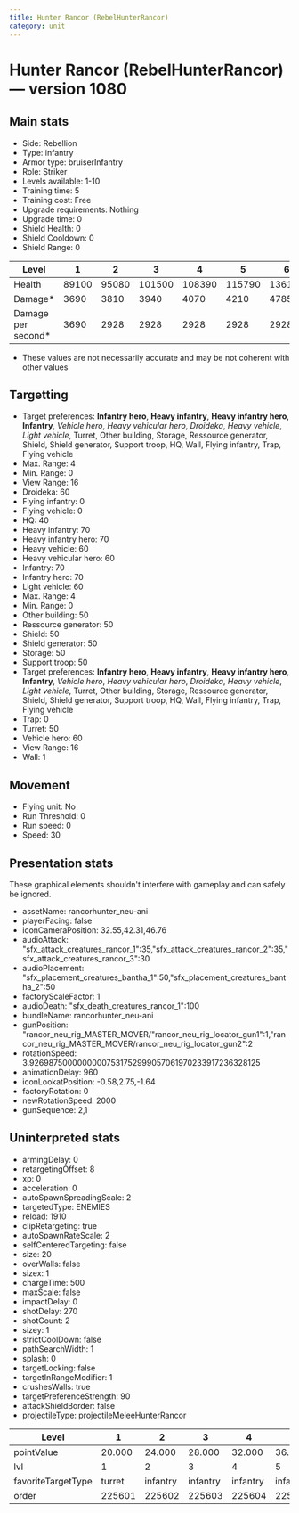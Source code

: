 ```yaml
---
title: Hunter Rancor (RebelHunterRancor)
category: unit
---
```


# Hunter Rancor (RebelHunterRancor) — version 1080

## Main stats

  * Side: Rebellion
  * Type: infantry
  * Armor type: bruiserInfantry
  * Role: Striker
  * Levels available: 1-10
  * Training time: 5
  * Training cost: Free
  * Upgrade requirements: Nothing
  * Upgrade time: 0
  * Shield Health: 0
  * Shield Cooldown: 0
  * Shield Range: 0

|Level             |1    |2    |3     |4     |5     |6     |7     |8     |9     |10    |
|------------------|-----|-----|------|------|------|------|------|------|------|------|
|Health            |89100|95080|101500|108390|115790|136125|145530|169800|181680|190325|
|Damage*           |3690 |3810 |3940  |4070  |4210  |4785  |4950  |5580  |5772  |6225  |
|Damage per second*|3690 |2928 |2928  |2928  |2928  |2928  |2928  |2928  |2928  |2928  |

* These values are not necessarily accurate and may be not coherent with other values

## Targetting

  * Target preferences: **Infantry hero**, **Heavy infantry**, **Heavy infantry hero**, **Infantry**, _Vehicle hero_, _Heavy vehicular hero_, _Droideka_, _Heavy vehicle_, _Light vehicle_, Turret, Other building, Storage, Ressource generator, Shield, Shield generator, Support troop, HQ, Wall, Flying infantry, Trap, Flying vehicle
  * Max. Range: 4
  * Min. Range: 0
  * View Range: 16
  * Droideka: 60
  * Flying infantry: 0
  * Flying vehicle: 0
  * HQ: 40
  * Heavy infantry: 70
  * Heavy infantry hero: 70
  * Heavy vehicle: 60
  * Heavy vehicular hero: 60
  * Infantry: 70
  * Infantry hero: 70
  * Light vehicle: 60
  * Max. Range: 4
  * Min. Range: 0
  * Other building: 50
  * Ressource generator: 50
  * Shield: 50
  * Shield generator: 50
  * Storage: 50
  * Support troop: 50
  * Target preferences: **Infantry hero**, **Heavy infantry**, **Heavy infantry hero**, **Infantry**, _Vehicle hero_, _Heavy vehicular hero_, _Droideka_, _Heavy vehicle_, _Light vehicle_, Turret, Other building, Storage, Ressource generator, Shield, Shield generator, Support troop, HQ, Wall, Flying infantry, Trap, Flying vehicle
  * Trap: 0
  * Turret: 50
  * Vehicle hero: 60
  * View Range: 16
  * Wall: 1

## Movement

  * Flying unit: No
  * Run Threshold: 0
  * Run speed: 0
  * Speed: 30

## Presentation stats

These graphical elements shouldn't interfere with gameplay and can safely be ignored.

  * assetName: rancorhunter_neu-ani
  * playerFacing: false
  * iconCameraPosition: 32.55,42.31,46.76
  * audioAttack: "sfx_attack_creatures_rancor_1":35,"sfx_attack_creatures_rancor_2":35,"sfx_attack_creatures_rancor_3":30
  * audioPlacement: "sfx_placement_creatures_bantha_1":50,"sfx_placement_creatures_bantha_2":50
  * factoryScaleFactor: 1
  * audioDeath: "sfx_death_creatures_rancor_1":100
  * bundleName: rancorhunter_neu-ani
  * gunPosition: "rancor_neu_rig_MASTER_MOVER/"rancor_neu_rig_locator_gun1":1,"rancor_neu_rig_MASTER_MOVER/rancor_neu_rig_locator_gun2":2
  * rotationSpeed: 3.92698750000000007531752999057061970233917236328125
  * animationDelay: 960
  * iconLookatPosition: -0.58,2.75,-1.64
  * factoryRotation: 0
  * newRotationSpeed: 2000
  * gunSequence: 2,1

## Uninterpreted stats

  * armingDelay: 0
  * retargetingOffset: 8
  * xp: 0
  * acceleration: 0
  * autoSpawnSpreadingScale: 2
  * targetedType: ENEMIES
  * reload: 1910
  * clipRetargeting: true
  * autoSpawnRateScale: 2
  * selfCenteredTargeting: false
  * size: 20
  * overWalls: false
  * sizex: 1
  * chargeTime: 500
  * maxScale: false
  * impactDelay: 0
  * shotDelay: 270
  * shotCount: 2
  * sizey: 1
  * strictCoolDown: false
  * pathSearchWidth: 1
  * splash: 0
  * targetLocking: false
  * targetInRangeModifier: 1
  * crushesWalls: true
  * targetPreferenceStrength: 90
  * attackShieldBorder: false
  * projectileType: projectileMeleeHunterRancor

|Level             |1     |2       |3       |4       |5       |6       |7       |8       |9       |10      |
|------------------|------|--------|--------|--------|--------|--------|--------|--------|--------|--------|
|pointValue        |20.000|24.000  |28.000  |32.000  |36.000  |40.000  |44.000  |48.000  |52.000  |60.000  |
|lvl               |1     |2       |3       |4       |5       |6       |7       |8       |9       |10      |
|favoriteTargetType|turret|infantry|infantry|infantry|infantry|infantry|infantry|infantry|infantry|infantry|
|order             |225601|225602  |225603  |225604  |225605  |225606  |225607  |225608  |225609  |225610  |


